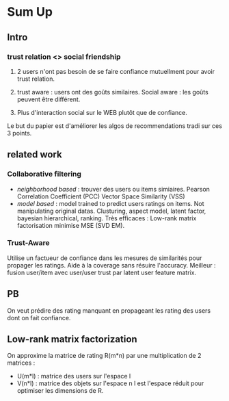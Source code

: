 # Sum Up

## Intro

### trust relation <> social friendship

1. 2 users n'ont pas besoin de se faire confiance mutuellment pour avoir trust relation.

2. trust aware : users ont des goûts similaires.
Social aware : les goûts peuvent être différent.

3. Plus d'interaction social sur le WEB plutôt que de confiance.

Le but du papier est d'améliorer les algos de recommendations tradi sur ces 3 points.

## related work

### Collaborative filtering

+ *neighborhood based* : trouver des users ou items simiaires. Pearson Correlation Coefficient (PCC) Vector Space Similarity (VSS)
+ *model based* : model trained to predict users ratings on items. Not manipulating original datas. Clusturing, aspect model, latent factor, bayesian hierarchical, ranking.
Très efficaces : Low-rank matrix factorisation minimise MSE (SVD EM).

### Trust-Aware

Utilise un factueur de confiance dans les mesures de similarités pour propager les ratings. Aide à la coverage sans résuire l'accuracy.
Meilleur : fusion user/item avec user/user trust par latent user feature matrix.

## PB

On veut prédire des rating manquant en propageant les rating des users dont on fait confiance.

## Low-rank matrix factorization

On approxime la matrice de rating R(m*n) par une multiplication de 2 matrices :

+ U(m*l) : matrice des users sur l'espace l
+ V(n*l) : matrice des objets sur l'espace n
l est l'espace réduit pour optimiser les dimensions de R.
